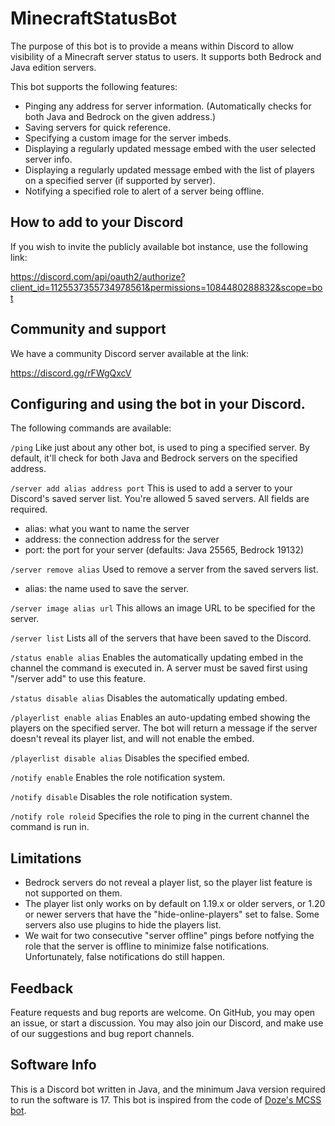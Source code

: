 # MinecraftStatusBot

The purpose of this bot is to provide a means within Discord to allow visibility of a Minecraft server status to users. It supports both Bedrock and Java edition servers.

This bot supports the following features:
- Pinging any address for server information. (Automatically checks for both Java and Bedrock on the given address.)
- Saving servers for quick reference.
- Specifying a custom image for the server imbeds.
- Displaying a regularly updated message embed with the user selected server info.
- Displaying a regularly updated message embed with the list of players on a specified server (if supported by server).
- Notifying a specified role to alert of a server being offline.

## How to add to your Discord
If you wish to invite the publicly available bot instance, use the following link:

https://discord.com/api/oauth2/authorize?client_id=1125537355734978561&permissions=1084480288832&scope=bot

## Community and support
We have a community Discord server available at the link:

https://discord.gg/rFWgQxcV

## Configuring and using the bot in your Discord.
The following commands are available:

`/ping`
Like just about any other bot, is used to ping a specified server. By default, it'll check for both Java and Bedrock servers on the specified address.

`/server add alias address port`
This is used to add a server to your Discord's saved server list. You're allowed 5 saved servers. All fields are required. 
- alias: what you want to name the server
- address: the connection address for the server
- port: the port for your server (defaults: Java 25565, Bedrock 19132)


`/server remove alias`
Used to remove a server from the saved servers list.
- alias: the name used to save the server.

`/server image alias url`
This allows an image URL to be specified for the server.

`/server list`
Lists all of the servers that have been saved to the Discord.

`/status enable alias`
Enables the automatically updating embed in the channel the command is executed in. A server must be saved first using "/server add" to use this feature.

`/status disable alias`
Disables the automatically updating embed.

`/playerlist enable alias`
Enables an auto-updating embed showing the players on the specified server. The bot will return a message if the server doesn't reveal its player list, and will not enable the embed.

`/playerlist disable alias`
Disables the specified embed.

`/notify enable`
Enables the role notification system.

`/notify disable`
Disables the role notification system.

`/notify role roleid`
Specifies the role to ping in the current channel the command is run in.

## Limitations
- Bedrock servers do not reveal a player list, so the player list feature is not supported on them.
- The player list only works on by default on 1.19.x or older servers, or 1.20 or newer servers that have the "hide-online-players" set to false. Some servers also use plugins to hide the players list.
- We wait for two consecutive "server offline" pings before notfying the role that the server is offline to minimize false notifications. Unfortunately, false notifications do still happen.

## Feedback
Feature requests and bug reports are welcome. On GitHub, you may open an issue, or start a discussion. You may also join our Discord, and make use of our suggestions and bug report channels.

## Software Info
This is a Discord bot written in Java, and the minimum Java version required to run the software is 17. This bot is inspired from the code of [Doze's MCSS bot](https://github.com/Doze42/MCSS).
